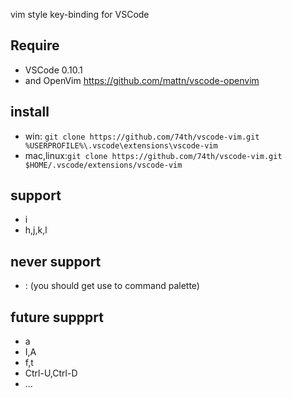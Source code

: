 vim style key-binding for VSCode

## Require

* VSCode 0.10.1
* and OpenVim https://github.com/mattn/vscode-openvim

## install

* win: ```git clone https://github.com/74th/vscode-vim.git %USERPROFILE%\.vscode\extensions\vscode-vim```
* mac,linux:```git clone https://github.com/74th/vscode-vim.git $HOME/.vscode/extensions/vscode-vim```

## support

* i
* h,j,k,l

## never support

* : (you should get use to command palette)

## future suppprt

* a
* I,A
* f,t
* Ctrl-U,Ctrl-D
* ...
